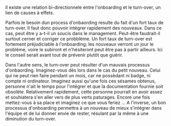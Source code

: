 Il existe une relation bi-directionnele entre l'onboarding et le turn-over, un lien de causes à effets.

Parfois le besoin dun process d'onbaording resulte du fait d'un fort taux de turn-over. Il faut donc pouvoir intégrer
rapidement des nouveaux.
Dans ce cas, peut être y a-t-il un soucis dans le management. Peut-être faudrait-il surtout cerner et corriger ce probblème.
Un fort taux de turn-over est fortement préjudiciable à l'onboarding; les nouveaux verront un jour le problème, voire le
subiront et n'hésiteront peut être pas à partir ailleurs. Ici le conseil serait avant tout de prévenir plutôt que guérir.

Dans l'autre sens, le turn-over peut résulter d'un mauvais processus d'onbaording.
Imaginez-vous dès lors dans le cas du petit nouveau. Celui qui ne peut rien faire pendant un mois, car ne possèdant ni
badge, ni compte ni ordinateur. Imaginez aussi qu'une fois ces sésames obtenus, personne n'ait le temps pour l'intégrer
et que la documentation fournie soit obsolète.
Relativement rapidement, cette personne pourrait en avoir assez et souhiatera s'en aller vers de plus verts paturages.
Encore une fois mettez-vous à sa place et imaginez ce que vous feriez ...
A l'inverse, un bon processus d'onboarding permettra à un nouveau de mieux s'intégrer dans l'équipe et de lui donner envie
de rester, résulant par la même à une diminution du turn-over.

